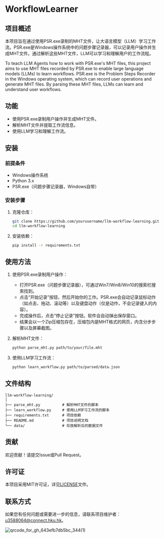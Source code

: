 # WorkflowLearner

## 项目概述


本项目旨在通过使用PSR.exe录制的MHT文件，让大语言模型（LLM）学习工作流。PSR.exe是Windows操作系统中的问题步骤记录器，可以记录用户操作并生成MHT文件。通过解析这些MHT文件，LLM可以学习和理解用户的工作流程。

To teach LLM Agents how to work with PSR.exe's MHT files, this project aims to use MHT files recorded by PSR.exe to enable large language models (LLMs) to learn workflows. PSR.exe is the Problem Steps Recorder in the Windows operating system, which can record user operations and generate MHT files. By parsing these MHT files, LLMs can learn and understand user workflows.

## 功能

- 使用PSR.exe录制用户操作并生成MHT文件。
- 解析MHT文件并提取工作流信息。
- 使用LLM学习和理解工作流。

## 安装

### 前提条件

- Windows操作系统
- Python 3.x
- PSR.exe（问题步骤记录器，Windows自带）

### 安装步骤

1. 克隆仓库：
    ```bash
    git clone https://github.com/yourusername/llm-workflow-learning.git
    cd llm-workflow-learning
    ```

2. 安装依赖：
    ```bash
    pip install -r requirements.txt
    ```

## 使用方法

1. 使用PSR.exe录制用户操作：
    - 打开PSR.exe（问题步骤记录器），可通过Win7/Win8/Win10的搜索栏搜索找到。
    - 点击“开始记录”按钮，然后开始你的工作。PSR.exe会自动记录鼠标动作（如点击、拖动、滚动等）以及键盘动作（仅是动作，不会记录键入的内容）。
    - 完成操作后，点击“停止记录”按钮。软件会自动弹出保存窗口。
    - 结果会以一个Zip压缩包存在，压缩包内是MHT格式的网页，内含分步步骤以及屏幕截图。

2. 解析MHT文件：
    ```bash
    python parse_mht.py path/to/your/file.mht
    ```

3. 使用LLM学习工作流：
    ```bash
    python learn_workflow.py path/to/parsed/data.json
    ```

## 文件结构

```
llm-workflow-learning/
│
├── parse_mht.py          # 解析MHT文件的脚本
├── learn_workflow.py     # 使用LLM学习工作流的脚本
├── requirements.txt      # 项目依赖
├── README.md             # 项目说明文档
└── data/                 # 存放解析后的数据文件
```

## 贡献

欢迎贡献！请提交Issue或Pull Request。

## 许可证

本项目采用MIT许可证，详见[LICENSE](LICENSE)文件。

## 联系方式

如果您有任何问题或需要进一步的信息，请联系项目维护者：[u3588064@connect.hku.hk](mailto:u3588064@connect.hku.hk)。

![qrcode_for_gh_643efb7db5bc_344(1)](https://github.com/u3588064/LLMemory/assets/53069671/8bb26c0f-4cab-438b-9f8c-16b1c26b3587)

